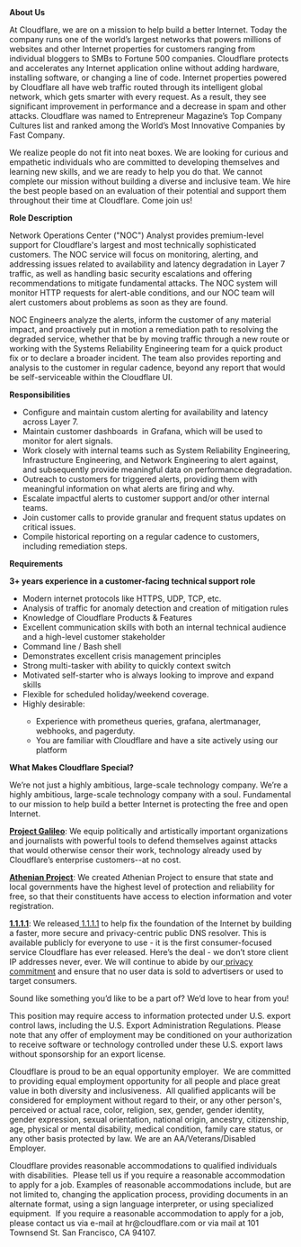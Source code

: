 <div class="content-intro">
	<div><strong>About Us</strong></div>
	<div>
		<p>At Cloudflare, we are on a mission to help build a better Internet. Today the company runs one of the world’s largest networks that powers millions of websites and other Internet properties for customers ranging from individual bloggers to SMBs to Fortune 500 companies. Cloudflare protects and accelerates any Internet application online without adding hardware, installing software, or changing a line of code. Internet properties powered by Cloudflare all have web traffic routed through its intelligent global network, which gets smarter with every request. As a result, they see significant improvement in performance and a decrease in spam and other attacks. Cloudflare was named to Entrepreneur Magazine’s Top Company Cultures list and ranked among the World’s Most Innovative Companies by Fast Company.&nbsp;</p>
		<p><span style="font-weight: 400;">We realize people do not fit into neat boxes. We are looking for curious and empathetic individuals who are committed to developing themselves and learning new skills, and we are ready to help you do that. We cannot complete our mission without building a diverse and inclusive team. We hire the best people based on an evaluation of their potential and support them throughout their time at Cloudflare. Come join us!&nbsp;</span></p>
	</div>
</div>
<p><strong>Role Description</strong></p>
<p>Network Operations Center ("NOC") Analyst provides premium-level support for Cloudflare's largest and most technically sophisticated customers. The NOC service will focus on monitoring, alerting, and addressing issues related to availability and latency degradation in Layer 7 traffic, as well as handling basic security escalations and offering recommendations to mitigate fundamental attacks. The NOC system will monitor HTTP requests for alert-able conditions, and our NOC team will alert customers about problems as soon as they are found.&nbsp;</p>
<p>NOC Engineers analyze the alerts, inform the customer of any material impact, and proactively put in motion a remediation path to resolving the degraded service, whether that be by moving traffic through a new route or working with the Systems Reliability Engineering team for a quick product fix or to declare a broader incident. The team also provides reporting and analysis to the customer in regular cadence, beyond any report that would be self-serviceable within the Cloudflare UI.</p>
<p><strong>Responsibilities</strong></p>
<ul>
	<li>Configure and maintain custom alerting for availability and latency across Layer 7.&nbsp;&nbsp;</li>
	<li>Maintain customer dashboards&nbsp; in Grafana, which will be used to monitor for alert signals.</li>
	<li>Work closely with internal teams such as System Reliability Engineering, Infrastructure Engineering, and Network Engineering to alert against, and subsequently provide meaningful data on performance degradation.</li>
	<li>Outreach to customers for triggered alerts, providing them with meaningful information on what alerts are firing and why.</li>
	<li>Escalate impactful alerts to customer support and/or other internal teams.</li>
	<li>Join customer calls to provide granular and frequent status updates on critical issues.</li>
	<li>Compile historical reporting on a regular cadence to customers, including remediation steps.</li>
</ul>
<p><strong>Requirements</strong></p>
<p><strong>3+ years experience in a customer-facing technical support role</strong></p>
<ul>
	<li>Modern internet protocols like HTTPS, UDP, TCP, etc.</li>
	<li>Analysis of traffic for anomaly detection and creation of mitigation rules</li>
	<li>Knowledge of Cloudflare Products &amp; Features</li>
	<li>Excellent communication skills with both an internal technical audience and a high-level customer stakeholder</li>
	<li>Command line / Bash shell</li>
	<li>Demonstrates excellent crisis management principles</li>
	<li>Strong multi-tasker with ability to quickly context switch</li>
	<li>Motivated self-starter who is always looking to improve and expand skills</li>
	<li>Flexible for scheduled holiday/weekend coverage.</li>
	<li>Highly desirable:</li>
	<ul>
		<li>Experience with prometheus queries, grafana, alertmanager, webhooks, and pagerduty.</li>
		<li>You are familiar with Cloudflare and have a site actively using our platform</li>
	</ul>
</ul>
<div class="content-conclusion">
	<p><strong>What Makes Cloudflare Special?</strong></p>
	<p><span style="font-weight: 400;">We’re not just a highly ambitious, large-scale technology company. We’re a highly ambitious, large-scale technology company with a soul. Fundamental to our mission to help build a better Internet is protecting the free and open Internet.</span></p>
	<p><a href="https://blog.cloudflare.com/protecting-free-expression-online/"><strong>Project Galileo</strong></a><span style="font-weight: 400;">: We equip politically and artistically important organizations and journalists with powerful tools to defend themselves against attacks that would otherwise censor their work, technology already used by Cloudflare’s enterprise customers--at no cost.</span></p>
	<p><strong><a href="https://www.cloudflare.com/athenian/">Athenian Project</a></strong><span style="font-weight: 400;">: We created Athenian Project to ensure that state and local governments have the highest level of protection and reliability for free, so that their constituents have access to election information and voter registration.</span></p>
	<p><a href="https://1.1.1.1/"><strong>1.1.1.1</strong></a><span style="font-weight: 400;">: We released</span><a href="https://1.1.1.1/"> <span style="font-weight: 400;">1.1.1.1</span></a><span style="font-weight: 400;"> to help fix the foundation of the Internet by building a faster, more secure and privacy-centric public DNS resolver. This is available publicly for everyone to use - it is the first consumer-focused service Cloudflare has ever released. Here’s the deal - we don’t store client IP addresses never, ever. We will continue to abide by our</span><a href="https://developers.cloudflare.com/1.1.1.1/privacy/public-dns-resolver"> privacy commitment</a><span style="font-weight: 400;"> and ensure that no user data is sold to advertisers or used to target consumers.</span></p>
	<p><span style="font-weight: 400;">Sound like something you’d like to be a part of? We’d love to hear from you!</span></p>
	<p><span style="font-weight: 400;">This position may require access to information protected under U.S. export control laws, including the U.S. Export Administration Regulations. Please note that any offer of employment may be conditioned on your authorization to receive software or technology controlled under these U.S. export laws without sponsorship for an export license.</span></p>
	<p><span style="font-weight: 400;">Cloudflare is proud to be an equal opportunity employer. &nbsp;We are committed to providing equal employment opportunity for all people and place great value in both diversity and inclusiveness. &nbsp;All qualified applicants will be considered for employment without regard to their, or any other person's, perceived or actual</span> <span style="font-weight: 400;">race, color, religion, sex, gender, gender identity, gender expression, sexual orientation, national origin, ancestry, citizenship, age, physical or mental disability, medical condition, family care status, or any other basis protected by law. </span><span style="font-weight: 400;">We are an AA/Veterans/Disabled Employer.</span></p>
	<p><span style="font-weight: 400;">Cloudflare provides reasonable accommodations to qualified individuals with disabilities. &nbsp;Please tell us if you require a reasonable accommodation to apply for a job. Examples of reasonable accommodations include, but are not limited to, changing the application process, providing documents in an alternate format, using a sign language interpreter, or using specialized equipment. &nbsp;If you require a reasonable accommodation to apply for a job, please contact us via e-mail at </span><span style="font-weight: 400;">hr@cloudflare.com</span><span style="font-weight: 400;"> or via mail at 101 Townsend St. San Francisco, CA 94107.</span></p>
</div>